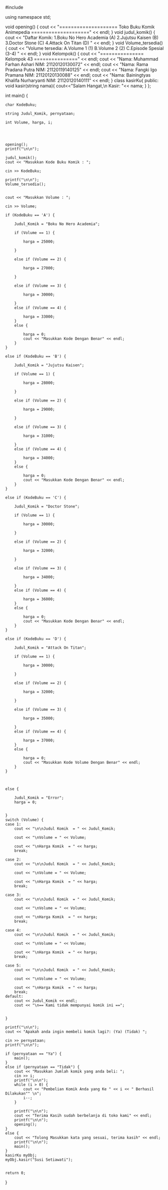 #include <iostream>

using namespace std;

void opening() {
    cout << "==================== Toko Buku Komik Animepedia ====================" << endl;
}
void judul_komik() {
    cout << "Daftar Komik: 1.Boku No Hero Academia (A) 2.Jujutsu Kaisen (B) 3.Doctor Stone (C) 4.Attack On Titan (D) " << endl;
}
void Volume_tersedia() {
    cout << "Volume tersedia: A.Volume 1 (1) B.Volume 2 (2) C.Episode Spesial (3-4) " << endl;
}
void Kelompok() {
    cout << "=============== Kelompok 43 ===============" << endl;
    cout << "Nama: Muhammad Farhan Ashari NIM: 21120120130072" << endl;
    cout << "Nama: Rama Pradana Putra NIM: 21120119140125" << endl;
    cout << "Nama: Fangki Igo Pramana NIM: 21120120130088" << endl;
    cout << "Nama: Bainingtyas Khalifa Nurharyanti NIM: 21120120140111" << endl;
}
class kasirKu{
public:
	void kasir(string nama){
		cout<<"Salam Hangat,\n Kasir: "<< nama;
	}
};




int main() {

    char KodeBuku;

    string Judul_Komik, pernyataan;

    int Volume, harga, i;


   

    opening();
    printf("\n\n");

    judul_komik();
    cout << "Masukkan Kode Buku Komik : ";

    cin >> KodeBuku;

    printf("\n\n");
    Volume_tersedia();
    

    cout << "Masukkan Volume : ";

    cin >> Volume;
    
    if (KodeBuku == 'A') {

        Judul_Komik = "Boku No Hero Academia";

        if (Volume == 1) {

            harga = 25000;

        }

        else if (Volume == 2) {

            harga = 27000;

        }

        else if (Volume == 3) {

            harga = 30000;

        }
        else if (Volume == 4) {
            
            harga = 33000;
        }
        else {

            harga = 0;
            cout << "Masukkan Kode Dengan Benar" << endl;
        }
    }

    else if (KodeBuku == 'B') {

        Judul_Komik = "Jujutsu Kaisen";

        if (Volume == 1) {

            harga = 28000;

        }

        else if (Volume == 2) {

            harga = 29000;

        }

        else if (Volume == 3) {

            harga = 31000;

        }
        else if (Volume == 4) {

            harga = 34000;
        }
        else {

            harga = 0;
            cout << "Masukkan Kode Dengan Benar" << endl;
        }
    }

    else if (KodeBuku == 'C') {

        Judul_Komik = "Doctor Stone";

        if (Volume == 1) {

            harga = 30000;

        }

        else if (Volume == 2) {

            harga = 32000;

        }

        else if (Volume == 3) {

            harga = 34000;

        }
        else if (Volume == 4) {

            harga = 36000;
        }
        else {

            harga = 0;
            cout << "Masukkan Kode Dengan Benar" << endl;
        }
    }

    else if (KodeBuku == 'D') {

        Judul_Komik = "Attack On Titan";

        if (Volume == 1) {

            harga = 30000;

        }

        else if (Volume == 2) {

            harga = 32000;

        }

        else if (Volume == 3) {

            harga = 35000;

        }
        else if (Volume == 4) {

            harga = 37000;
        }
        else {

            harga = 0;
            cout << "Masukkan Kode Volume Dengan Benar" << endl;
        }
    }

    

    else {

        Judul_Komik = "Error";
        harga = 0;


    }
    switch (Volume) {
    case 1:
        cout << "\n\nJudul Komik  = " << Judul_Komik;

        cout << "\nVolume = " << Volume;

        cout << "\nHarga Komik  = " << harga;
        break;

    case 2:
        cout << "\n\nJudul Komik  = " << Judul_Komik;

        cout << "\nVolume = " << Volume;

        cout << "\nHarga Komik  = " << harga;
        break;

    case 3:
        cout << "\n\nJudul Komik  = " << Judul_Komik;

        cout << "\nVolume = " << Volume;

        cout << "\nHarga Komik  = " << harga;
        break;

    case 4:
        cout << "\n\nJudul Komik  = " << Judul_Komik;

        cout << "\nVolume = " << Volume;

        cout << "\nHarga Komik  = " << harga;
        break;

    case 5:
        cout << "\n\nJudul Komik  = " << Judul_Komik;

        cout << "\nVolume = " << Volume;

        cout << "\nHarga Komik  = " << harga;
        break;
    default:
        cout << Judul_Komik << endl;
        cout << "\n== Kami tidak mempunyai komik ini ==";


    }

    printf("\n\n");
    cout << "Apakah anda ingin membeli komik lagi?: (Ya) (Tidak) ";

    cin >> pernyataan;
    printf("\n\n");

    if (pernyataan == "Ya") {
        main();
    }
    else if (pernyataan == "Tidak") {
        cout << "Masukkan Jumlah komik yang anda beli: ";
        cin >> i;
        printf("\n\n");
        while (i > 0) {
            cout << "Pembelian Komik Anda yang Ke " << i << " Berhasil Dilakukan"" \n";
            i--;
        }         

        printf("\n\n");
        cout << "Terima Kasih sudah berbelanja di toko kami" << endl;
        printf("\n\n");
        opening();
    }
    else {
        cout << "Tolong Masukkan kata yang sesuai, terima kasih" << endl;
        printf("\n\n");
        main();
    }
    kasirKu myObj;
   	myObj.kasir("Susi Setiawati");

      
    return 0;
}
    

